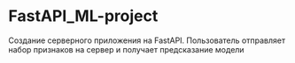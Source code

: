 # FastAPI_ML-project
Создание серверного приложения на FastAPI. Пользователь отправляет набор признаков на сервер и получает предсказание модели
